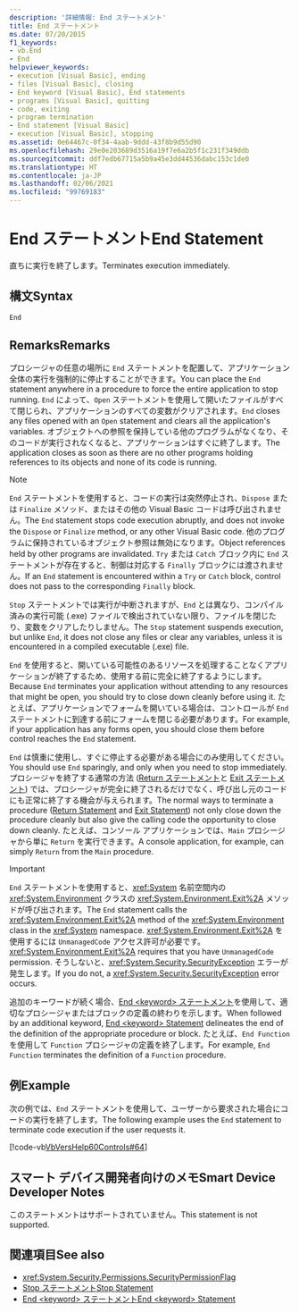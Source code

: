 ```yaml
---
description: '詳細情報: End ステートメント'
title: End ステートメント
ms.date: 07/20/2015
f1_keywords:
- vb.End
- End
helpviewer_keywords:
- execution [Visual Basic], ending
- files [Visual Basic], closing
- End keyword [Visual Basic], End statements
- programs [Visual Basic], quitting
- code, exiting
- program termination
- End statement [Visual Basic]
- execution [Visual Basic], stopping
ms.assetid: 0e64467c-0f34-4aab-9ddd-43f8b9d55d90
ms.openlocfilehash: 29e0e203689d3516a19f7e6a2b5f1c231f349ddb
ms.sourcegitcommit: ddf7edb67715a5b9a45e3dd44536dabc153c1de0
ms.translationtype: HT
ms.contentlocale: ja-JP
ms.lasthandoff: 02/06/2021
ms.locfileid: "99769183"
---
```

# <a name="end-statement"></a><span data-ttu-id="be8ce-103">End ステートメント</span><span class="sxs-lookup"><span data-stu-id="be8ce-103">End Statement</span></span>

<span data-ttu-id="be8ce-104">直ちに実行を終了します。</span><span class="sxs-lookup"><span data-stu-id="be8ce-104">Terminates execution immediately.</span></span>  
  
## <a name="syntax"></a><span data-ttu-id="be8ce-105">構文</span><span class="sxs-lookup"><span data-stu-id="be8ce-105">Syntax</span></span>  
  
```vb  
End  
```  
  
## <a name="remarks"></a><span data-ttu-id="be8ce-106">Remarks</span><span class="sxs-lookup"><span data-stu-id="be8ce-106">Remarks</span></span>  

 <span data-ttu-id="be8ce-107">プロシージャの任意の場所に `End` ステートメントを配置して、アプリケーション全体の実行を強制的に停止することができます。</span><span class="sxs-lookup"><span data-stu-id="be8ce-107">You can place the `End` statement anywhere in a procedure to force the entire application to stop running.</span></span> <span data-ttu-id="be8ce-108">`End` によって、`Open` ステートメントを使用して開いたファイルがすべて閉じられ、アプリケーションのすべての変数がクリアされます。</span><span class="sxs-lookup"><span data-stu-id="be8ce-108">`End` closes any files opened with an `Open` statement and clears all the application's variables.</span></span> <span data-ttu-id="be8ce-109">オブジェクトへの参照を保持している他のプログラムがなくなり、そのコードが実行されなくなると、アプリケーションはすぐに終了します。</span><span class="sxs-lookup"><span data-stu-id="be8ce-109">The application closes as soon as there are no other programs holding references to its objects and none of its code is running.</span></span>  
  
> [!NOTE]
> <span data-ttu-id="be8ce-110">`End` ステートメントを使用すると、コードの実行は突然停止され、`Dispose` または `Finalize` メソッド、またはその他の Visual Basic コードは呼び出されません。</span><span class="sxs-lookup"><span data-stu-id="be8ce-110">The `End` statement stops code execution abruptly, and does not invoke the `Dispose` or `Finalize` method, or any other Visual Basic code.</span></span> <span data-ttu-id="be8ce-111">他のプログラムに保持されているオブジェクト参照は無効になります。</span><span class="sxs-lookup"><span data-stu-id="be8ce-111">Object references held by other programs are invalidated.</span></span> <span data-ttu-id="be8ce-112">`Try` または `Catch` ブロック内に `End` ステートメントが存在すると、制御は対応する `Finally` ブロックには渡されません。</span><span class="sxs-lookup"><span data-stu-id="be8ce-112">If an `End` statement is encountered within a `Try` or `Catch` block, control does not pass to the corresponding `Finally` block.</span></span>  
  
 <span data-ttu-id="be8ce-113">`Stop` ステートメントでは実行が中断されますが、`End` とは異なり、コンパイル済みの実行可能 (.exe) ファイルで検出されていない限り、ファイルを閉じたり、変数をクリアしたりしません。</span><span class="sxs-lookup"><span data-stu-id="be8ce-113">The `Stop` statement suspends execution, but unlike `End`, it does not close any files or clear any variables, unless it is encountered in a compiled executable (.exe) file.</span></span>  
  
 <span data-ttu-id="be8ce-114">`End` を使用すると、開いている可能性のあるリソースを処理することなくアプリケーションが終了するため、使用する前に完全に終了するようにします。</span><span class="sxs-lookup"><span data-stu-id="be8ce-114">Because `End` terminates your application without attending to any resources that might be open, you should try to close down cleanly before using it.</span></span> <span data-ttu-id="be8ce-115">たとえば、アプリケーションでフォームを開いている場合は、コントロールが `End` ステートメントに到達する前にフォームを閉じる必要があります。</span><span class="sxs-lookup"><span data-stu-id="be8ce-115">For example, if your application has any forms open, you should close them before control reaches the `End` statement.</span></span>  
  
 <span data-ttu-id="be8ce-116">`End` は慎重に使用し、すぐに停止する必要がある場合にのみ使用してください。</span><span class="sxs-lookup"><span data-stu-id="be8ce-116">You should use `End` sparingly, and only when you need to stop immediately.</span></span> <span data-ttu-id="be8ce-117">プロシージャを終了する通常の方法 ([Return ステートメント](return-statement.md)と [Exit ステートメント](exit-statement.md)) では、プロシージャが完全に終了されるだけでなく、呼び出し元のコードにも正常に終了する機会が与えられます。</span><span class="sxs-lookup"><span data-stu-id="be8ce-117">The normal ways to terminate a procedure ([Return Statement](return-statement.md) and [Exit Statement](exit-statement.md)) not only close down the procedure cleanly but also give the calling code the opportunity to close down cleanly.</span></span> <span data-ttu-id="be8ce-118">たとえば、コンソール アプリケーションでは、`Main` プロシージャから単に `Return` を実行できます。</span><span class="sxs-lookup"><span data-stu-id="be8ce-118">A console application, for example, can simply `Return` from the `Main` procedure.</span></span>  
  
> [!IMPORTANT]
> <span data-ttu-id="be8ce-119">`End` ステートメントを使用すると、<xref:System> 名前空間内の <xref:System.Environment> クラスの <xref:System.Environment.Exit%2A> メソッドが呼び出されます。</span><span class="sxs-lookup"><span data-stu-id="be8ce-119">The `End` statement calls the <xref:System.Environment.Exit%2A> method of the <xref:System.Environment> class in the <xref:System> namespace.</span></span> <span data-ttu-id="be8ce-120"><xref:System.Environment.Exit%2A> を使用するには `UnmanagedCode` アクセス許可が必要です。</span><span class="sxs-lookup"><span data-stu-id="be8ce-120"><xref:System.Environment.Exit%2A> requires that you have `UnmanagedCode` permission.</span></span> <span data-ttu-id="be8ce-121">そうしないと、<xref:System.Security.SecurityException> エラーが発生します。</span><span class="sxs-lookup"><span data-stu-id="be8ce-121">If you do not, a <xref:System.Security.SecurityException> error occurs.</span></span>  
  
 <span data-ttu-id="be8ce-122">追加のキーワードが続く場合、[End \<keyword> ステートメント](end-keyword-statement.md)を使用して、適切なプロシージャまたはブロックの定義の終わりを示します。</span><span class="sxs-lookup"><span data-stu-id="be8ce-122">When followed by an additional keyword, [End \<keyword> Statement](end-keyword-statement.md) delineates the end of the definition of the appropriate procedure or block.</span></span> <span data-ttu-id="be8ce-123">たとえば、`End Function` を使用して `Function` プロシージャの定義を終了します。</span><span class="sxs-lookup"><span data-stu-id="be8ce-123">For example, `End Function` terminates the definition of a `Function` procedure.</span></span>  
  
## <a name="example"></a><span data-ttu-id="be8ce-124">例</span><span class="sxs-lookup"><span data-stu-id="be8ce-124">Example</span></span>  

 <span data-ttu-id="be8ce-125">次の例では、`End` ステートメントを使用して、ユーザーから要求された場合にコードの実行を終了します。</span><span class="sxs-lookup"><span data-stu-id="be8ce-125">The following example uses the `End` statement to terminate code execution if the user requests it.</span></span>  
  
 [!code-vb[VbVersHelp60Controls#64](~/samples/snippets/visualbasic/VS_Snippets_VBCSharp/VbVersHelp60Controls/VB/Form1.vb#64)]  
  
## <a name="smart-device-developer-notes"></a><span data-ttu-id="be8ce-126">スマート デバイス開発者向けのメモ</span><span class="sxs-lookup"><span data-stu-id="be8ce-126">Smart Device Developer Notes</span></span>  

 <span data-ttu-id="be8ce-127">このステートメントはサポートされていません。</span><span class="sxs-lookup"><span data-stu-id="be8ce-127">This statement is not supported.</span></span>  
  
## <a name="see-also"></a><span data-ttu-id="be8ce-128">関連項目</span><span class="sxs-lookup"><span data-stu-id="be8ce-128">See also</span></span>

- <xref:System.Security.Permissions.SecurityPermissionFlag>
- [<span data-ttu-id="be8ce-129">Stop ステートメント</span><span class="sxs-lookup"><span data-stu-id="be8ce-129">Stop Statement</span></span>](stop-statement.md)
- [<span data-ttu-id="be8ce-130">End \<keyword> ステートメント</span><span class="sxs-lookup"><span data-stu-id="be8ce-130">End \<keyword> Statement</span></span>](end-keyword-statement.md)
